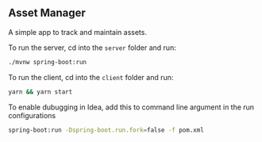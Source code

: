 ## Asset Manager
  A simple app to track and maintain assets.

To run the server, cd into the `server` folder and run:
 
```bash
./mvnw spring-boot:run
```

To run the client, cd into the `client` folder and run:
 
```bash
yarn && yarn start
```

To enable dubugging in Idea, add this to command line argument in the run configurations

```bash
spring-boot:run -Dspring-boot.run.fork=false -f pom.xml
```
